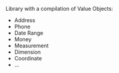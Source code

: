 Library with a compilation of Value Objects:

- Address
- Phone
- Date Range
- Money
- Measurement
- Dimension
- Coordinate
- ...
